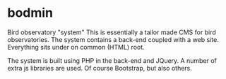 # bodmin
Bird observatory "system"
This is essentially a tailor made CMS for bird observatories. The system contains a back-end coupled with a web site. Everything sits under on common (HTML) root. 

The system is built using PHP in the back-end and JQuery. A number of extra js libraries are used. Of course Bootstrap, but also others.
